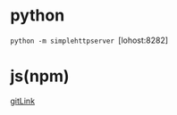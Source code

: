 # python
`python -m simplehttpserver `[lohost:8282] 

# js(npm)
[gitLink](https://github.com/lwsjs/local-web-server)


